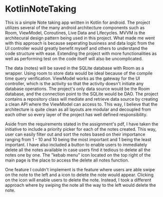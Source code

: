 # KotlinNoteTaking
This is a simple Note taking app written in Kotlin for android. 
The project utilizes several of the many android architecture components such as 
Room, ViewModel, Coroutines, Live Data and Lifecycles. MVVM is the architecural design
pattern being used in this project. What made me went with this approach is because 
seperating business and data logic from the UI controller would greatly benefit myself
and others to understand the code structure with ease. Extending the project with more
functionalities as well as performing test on the code itself will also be 
uncomplicated. 

The data (notes) will be saved in the SQLite database with Room as a wrapper. Using
room to store data would be ideal because of the compile time query verification. 
ViewModel works as the gateway for the UI controller, which is the activity so that the
activity doesn't initiate any database operations.
The project's only data source would be the Room database, and the connection point to
the SQLite would be DAO. The project contains a repository class will mediate and 
retrieve data source by creating a clean API where the ViewModel can access to. This
way, I believe that the architecture is quite clean as all layouts are modular and 
decoupled from each other so every layer of the project has well defined responsibility.

Aside from the requirements stated in the assignment's pdf, I have taken the initiative
to include a priority picker for each of the notes created. This way, user can easily
filter out and sort the notes based on their importance ranging from 1 - 10 and 10 
being the most important and 1 being the least important. I have also included a button
to enable users to immediately delete all the notes available in case users find it 
tedious to delete all the notes one by one. The "kebab menu" icon located on the top 
right of the main page is the place to access the delete all notes function.

One feature I couldn't implement is the feature where users are able swipe on the note
to the left and a icon to delete the note would appear. Clicking on the icon will 
enable users to delete the note. Instead, I took a different approach where by swiping
the note all the way to the left would delete the note.

